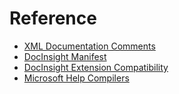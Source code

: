 # Reference

- [XML Documentation Comments](./xmldoc/README.md)
- [DocInsight Manifest](./manifest.md)
- [DocInsight Extension Compatibility](./extension-compatibility.md)
- [Microsoft Help Compilers](./microsoft-help-compilers.md)